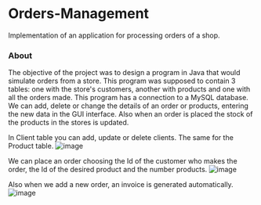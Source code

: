 # Orders-Management
Implementation of an application for processing orders of a shop.

### About 
The objective of the project was to design a program in Java that would simulate orders from a store. This program was supposed to contain 3 tables: one with the store's customers, another with products and one with all the orders made. This program has a connection to a MySQL database.
We can add, delete or change the details of an order or products, entering the new data in the GUI interface. Also when an order is placed the stock of the products in the stores is updated.

In Client table you can add, update or delete clients. The same for the Product table.
![image](https://user-images.githubusercontent.com/117029446/226731108-a7912954-e40e-4e07-887e-3baf468ab317.png)

We can place an order choosing the Id of the customer who makes the order, the Id of the desired product and the number products.
![image](https://user-images.githubusercontent.com/117029446/226732674-1d4ba85d-1ecd-4b73-8d9e-0799cb825131.png)

Also when we add a new order, an invoice is generated automatically.
![image](https://user-images.githubusercontent.com/117029446/226733650-0c6eeb63-4fdb-4388-a0e5-eb700cfc2fd5.png)




